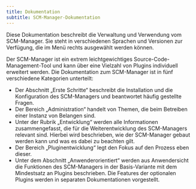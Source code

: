 ```yaml
---
title: Dokumentation
subtitle: SCM-Manager-Dokumentation
---
```

Diese Dokumentation beschreibt die Verwaltung und Verwendung vom SCM-Manager. Sie steht in verschiedenen Sprachen und Versionen zur Verfügung, die im Menü rechts ausgewählt werden können.

Der SCM-Manager ist ein extrem leichtgewichtiges Source-Code-Management-Tool und kann über eine Vielzahl von Plugins individuell erweitert werden.
Die Dokumentation zum SCM-Manager ist in fünf verschiedene Kategorien unterteilt:

- Der Abschnitt „Erste Schritte“ beschreibt die Installation und die Konfiguration des SCM-Managers und beantwortet häufig gestellte Fragen.
- Der Bereich „Administration“ handelt von Themen, die beim Betreiben einer Instanz von Belangen sind.
- Unter der Rubrik „Entwicklung“ werden alle Informationen zusammengefasst, die für die Weiterentwicklung des SCM-Managers relevant sind. Hierbei wird beschrieben, wie der SCM-Manager gebaut werden kann und was es dabei zu beachten gilt.
- Der Bereich „Pluginentwicklung“ legt den Fokus auf den Prozess eben dieser.
- Unter dem Abschnitt „Anwenderorientiert“ werden aus Anwendersicht die Funktionen des SCM-Managers in der Basis-Variante mit dem Mindestsatz an Plugins beschrieben. Die Features der optionalen Plugins werden in separaten Dokumentationen vorgestellt.
